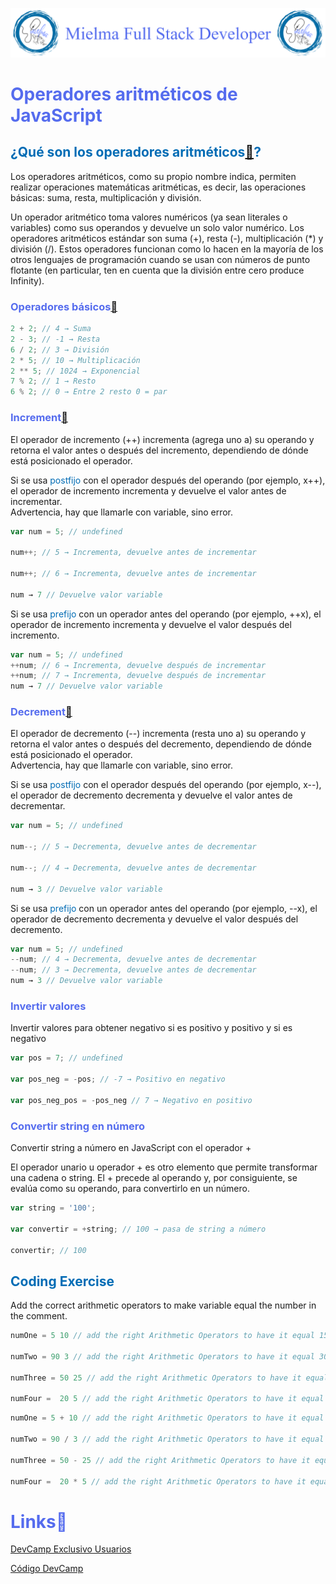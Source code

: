 ![Logo Mielma](/Logo/Logo_Encabezado.png)

# <b><font color="#556CEE">Operadores aritméticos de JavaScript</font></b>

## <b><font color="#006cb5">¿Qué son los operadores aritméticos[🔗](https://developer.mozilla.org/es/docs/Web/JavaScript/Guide/Expressions_and_Operators#operadores_aritm%C3%A9ticos)?</font></b>
Los operadores aritméticos, como su propio nombre indica, permiten realizar operaciones matemáticas aritméticas, es decir, las operaciones básicas: suma, resta, multiplicación y división.

Un operador aritmético toma valores numéricos (ya sean literales o variables) como sus operandos y devuelve un solo valor numérico. Los operadores aritméticos estándar son suma (+), resta (-), multiplicación (*) y división (/). Estos operadores funcionan como lo hacen en la mayoría de los otros lenguajes de programación cuando se usan con números de punto flotante (en particular, ten en cuenta que la división entre cero produce Infinity). 

### <font color="#556CEE">Operadores básicos[🔗](https://developer.mozilla.org/es/docs/Learn/JavaScript/First_steps/Math)</font>
```js
2 + 2; // 4 → Suma
2 - 3; // -1 → Resta
6 / 2; // 3 → División
2 * 5; // 10 → Multiplicación
2 ** 5; // 1024 → Exponencial
7 % 2; // 1 → Resto
6 % 2; // 0 → Entre 2 resto 0 = par
```

### <font color="#556CEE">Increment[🔗](https://developer.mozilla.org/es/docs/Web/JavaScript/Reference/Operators/Increment)</font>
El operador de incremento (++) incrementa (agrega uno a) su operando y retorna el valor antes o después del incremento, dependiendo de dónde está posicionado el operador.

Si se usa <font color="#006cb5">postfijo</font> con el operador después del operando (por ejemplo, x++), el operador de incremento incrementa y devuelve el valor antes de incrementar.  
Advertencia, hay que llamarle con variable, sino error.
```js
var num = 5; // undefined

num++; // 5 → Incrementa, devuelve antes de incrementar

num++; // 6 → Incrementa, devuelve antes de incrementar

num → 7 // Devuelve valor variable
```
Si se usa <font color="#006cb5">prefijo</font> con un operador antes del operando (por ejemplo, ++x), el operador de incremento incrementa y devuelve el valor después del incremento.
```js
var num = 5; // undefined
++num; // 6 → Incrementa, devuelve después de incrementar
++num; // 7 → Incrementa, devuelve después de incrementar
num → 7 // Devuelve valor variable
```

### <font color="#556CEE">Decrement[🔗](https://developer.mozilla.org/es/docs/Web/JavaScript/Reference/Operators/Increment)</font>
El operador de decremento (--) incrementa (resta uno a) su operando y retorna el valor antes o después del decremento, dependiendo de dónde está posicionado el operador.  
Advertencia, hay que llamarle con variable, sino error.


Si se usa <font color="#006cb5">postfijo</font> con el operador después del operando (por ejemplo, x--), el operador de decremento decrementa y devuelve el valor antes de decrementar.
```js
var num = 5; // undefined

num--; // 5 → Decrementa, devuelve antes de decrementar

num--; // 4 → Decrementa, devuelve antes de decrementar

num → 3 // Devuelve valor variable
```
Si se usa <font color="#006cb5">prefijo</font> con un operador antes del operando (por ejemplo, --x), el operador de decremento decrementa y devuelve el valor después del decremento.
```js
var num = 5; // undefined
--num; // 4 → Decrementa, devuelve antes de decrementar
--num; // 3 → Decrementa, devuelve antes de decrementar
num → 3 // Devuelve valor variable
```

### <font color="#556CEE">Invertir valores</font>
Invertir valores para obtener negativo si es positivo y positivo y si es negativo
```js
var pos = 7; // undefined

var pos_neg = -pos; // -7 → Positivo en negativo

var pos_neg_pos = -pos_neg // 7 → Negativo en positivo
```

### <font color="#556CEE">Convertir string en número</font>
Convertir string a número en JavaScript con el operador +

El operador unario u operador + es otro elemento que permite transformar una cadena o string. El + precede al operando y, por consiguiente, se evalúa como su operando, para convertirlo en un número.
```js
var string = '100';

var convertir = +string; // 100 → pasa de string a número

convertir; // 100 

```

## <b><font color="#006cb5">Coding Exercise</font></b>
Add the correct arithmetic operators to make variable equal the number in the comment.
```js
numOne = 5 10 // add the right Arithmetic Operators to have it equal 15

numTwo = 90 3 // add the right Arithmetic Operators to have it equal 30

numThree = 50 25 // add the right Arithmetic Operators to have it equal 25

numFour =  20 5 // add the right Arithmetic Operators to have it equal 100
```
```js
numOne = 5 + 10 // add the right Arithmetic Operators to have it equal 15

numTwo = 90 / 3 // add the right Arithmetic Operators to have it equal 30

numThree = 50 - 25 // add the right Arithmetic Operators to have it equal 25

numFour =  20 * 5 // add the right Arithmetic Operators to have it equal 100
```

# <b><font color="#556CEE">Links🔗</font></b>

[DevCamp Exclusivo Usuarios](https://basque.devcamp.com/pt-full-stack-development-javascript-python-react/guide/javascript-arithmetic-operators)  

[Código DevCamp](https://github.com/rails-camp/javascript-programming/blob/master/section_b_16_arithmetic_operators.js)

<!-- [Código Mielma]() -->